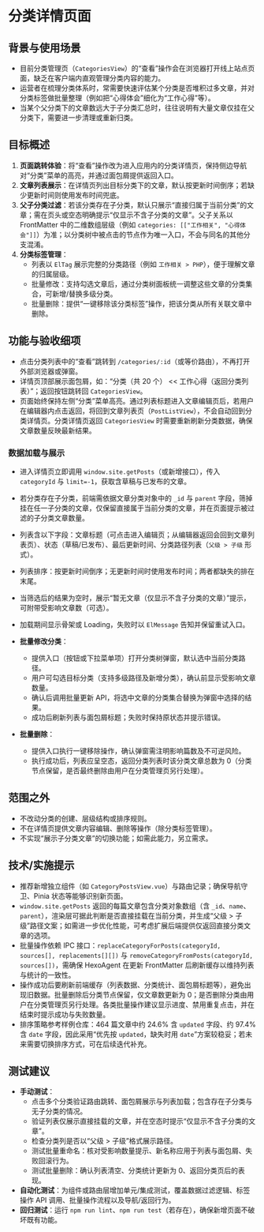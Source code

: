 # 分类详情页面

## 背景与使用场景
- 目前分类管理页（`CategoriesView`）的“查看”操作会在浏览器打开线上站点页面，缺乏在客户端内直观管理分类内容的能力。
- 运营者在梳理分类体系时，常需要快速评估某个分类是否堆积过多文章，并对分类标签做批量整理（例如把“心得体会”细化为“工作心得”等）。
- 当某个父分类下的文章数远大于子分类汇总时，往往说明有大量文章仅挂在父分类下，需要进一步清理或重新归类。

## 目标概述
1. **页面跳转体验**：将“查看”操作改为进入应用内的分类详情页，保持侧边导航对“分类”菜单的高亮，并通过面包屑提供返回入口。
2. **文章列表展示**：在详情页列出目标分类下的文章，默认按更新时间倒序；若缺少更新时间则使用发布时间兜底。
3. **父子分类过滤**：若该分类存在子分类，默认只展示“直接归属于当前分类”的文章；需在页头或空态明确提示“仅显示不含子分类的文章”。父子关系以 FrontMatter 中的二维数组层级（例如 `categories: [["工作相关", "心得体会"]]`）为准；以分类树中被点击的节点作为唯一入口，不会与同名的其他分支混淆。
4. **分类标签管理**：
   - 列表以 `ElTag` 展示完整的分类路径（例如 `工作相关 > PHP`），便于理解文章的归属层级。
   - 批量修改：支持勾选文章后，通过分类树面板统一调整这些文章的分类集合，可新增/替换多级分类。
   - 批量删除：提供“一键移除该分类标签”操作，把该分类从所有关联文章中删除。

## 功能与验收细项
- 点击分类列表中的“查看”跳转到 `/categories/:id`（或等价路由），不再打开外部浏览器或弹窗。
- 详情页顶部展示面包屑，如：“分类（共 20 个） << 工作心得（返回分类列表）”；返回按钮跳转回 `CategoriesView`。
- 页面始终保持左侧“分类”菜单高亮。通过列表标题进入文章编辑页后，若用户在编辑器内点击返回，将回到文章列表页（`PostListView`），不会自动回到分类详情页。分类详情页返回 `CategoriesView` 时需要重新刷新分类数据，确保文章数量反映最新结果。

### 数据加载与展示
- 进入详情页立即调用 `window.site.getPosts`（或新增接口），传入 `categoryId` 与 `limit=-1`，获取含草稿与已发布的文章。
- 若分类存在子分类，前端需依据文章分类对象中的 `_id` 与 `parent` 字段，筛掉挂在任一子分类的文章，仅保留直接属于当前分类的文章，并在页面提示被过滤的子分类文章数量。
- 列表含以下字段：文章标题（可点击进入编辑页；从编辑器返回会回到文章列表页）、状态（草稿/已发布）、最后更新时间、分类路径列表（`父级 > 子级` 形式）。
- 列表排序：按更新时间倒序；无更新时间时使用发布时间；两者都缺失的排在末尾。
- 当筛选后的结果为空时，展示“暂无文章（仅显示不含子分类的文章）”提示，可附带受影响文章数（可选）。
- 加载期间显示骨架或 Loading，失败时以 `ElMessage` 告知并保留重试入口。

- **批量修改分类**：
  - 提供入口（按钮或下拉菜单项）打开分类树弹窗，默认选中当前分类路径。
  - 用户可勾选目标分类（支持多级路径及新增分类），确认前显示受影响文章数量。
  - 确认后调用批量更新 API，将选中文章的分类集合替换为弹窗中选择的结果。
  - 成功后刷新列表与面包屑标题；失败时保持原状态并提示错误。
- **批量删除**：
  - 提供入口执行一键移除操作，确认弹窗需注明影响篇数及不可逆风险。
  - 执行成功后，列表应呈空态，返回分类列表时该分类文章总数为 0（分类节点保留，是否最终删除由用户在分类管理页另行处理）。

## 范围之外
- 不改动分类的创建、层级结构或排序规则。
- 不在详情页提供文章内容编辑、删除等操作（除分类标签管理）。
- 不实现“展示子分类文章”的切换功能；如需此能力，另立需求。

## 技术/实施提示
- 推荐新增独立组件（如 `CategoryPostsView.vue`）与路由记录；确保导航守卫、Pinia 状态等能够识别新页面。
- `window.site.getPosts` 返回的每篇文章包含分类对象数组（含 `_id`、`name`、`parent`），渲染层可据此判断是否直接挂载在当前分类，并生成“父级 > 子级”路径文案；如需进一步优化性能，可考虑扩展后端提供仅返回直接分类文章的选项。
- 批量操作依赖 IPC 接口：`replaceCategoryForPosts(categoryId, sources[], replacements[][])` 与 `removeCategoryFromPosts(categoryId, sources[])`，需确保 HexoAgent 在更新 FrontMatter 后刷新缓存以维持列表与统计的一致性。
- 操作成功后要刷新前端缓存（列表数据、分类统计、面包屑标题等），避免出现旧数据。批量删除后分类节点保留，仅文章数更新为 0；是否删除分类由用户在分类管理页另行处理。各类批量操作建议显示进度、禁用重复点击，并在结束时提示成功与失败数量。
- 排序策略参考样例仓库：464 篇文章中约 24.6% 含 `updated` 字段、约 97.4% 含 `date` 字段，因此采用“优先按 `updated`，缺失时用 `date`”方案较稳妥；若未来需要切换排序方式，可在后续迭代补充。

## 测试建议
- **手动测试**：
  - 点击多个分类验证路由跳转、面包屑展示与列表加载；包含存在子分类与无子分类的情况。
  - 验证列表仅展示直接挂载的文章，并在空态时提示“仅显示不含子分类的文章”。
  - 检查分类列是否以“父级 > 子级”格式展示路径。
  - 测试批量重命名：核对受影响数量提示、新名称应用于列表与面包屑、失败回滚行为。
  - 测试批量删除：确认列表清空、分类统计更新为 0、返回分类页后的表现。
- **自动化测试**：为组件或路由层增加单元/集成测试，覆盖数据过滤逻辑、标签操作 API 调用、批量操作流程以及导航/返回行为。
- **回归测试**：运行 `npm run lint`、`npm run test`（若存在），确保新增页面不破坏既有功能。
